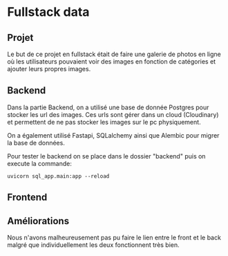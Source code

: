 # Fullstack data

## Projet

Le but de ce projet en fullstack était de faire une galerie de photos en ligne où les utilisateurs pouvaient voir des images en fonction de catégories et ajouter leurs propres images.

## Backend

Dans la partie Backend, on a utilisé une base de donnée Postgres pour stocker les url des images. Ces urls sont gérer dans un cloud (Cloudinary) et permettent de ne pas stocker les images sur le pc physiquement.

On a également utilisé Fastapi, SQLalchemy ainsi que Alembic pour migrer la base de données.

Pour tester le backend on se place dans le dossier "backend" puis on execute la commande:
```
uvicorn sql_app.main:app --reload
```

## Frontend

## Améliorations

Nous n'avons malheureusement pas pu faire le lien entre le front et le back malgré que individuellement les deux fonctionnent très bien. 
